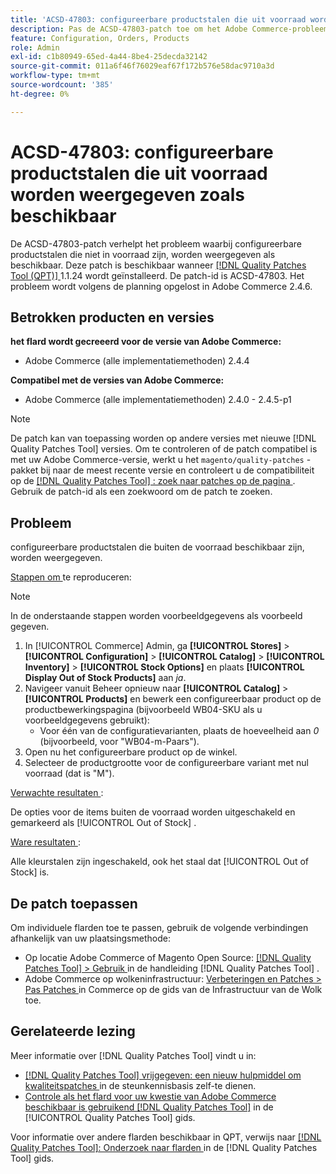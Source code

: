 ```yaml
---
title: 'ACSD-47803: configureerbare productstalen die uit voorraad worden weergegeven zoals beschikbaar'
description: Pas de ACSD-47803-patch toe om het Adobe Commerce-probleem op te lossen wanneer stalen van producten die uit voorraad kunnen worden geconfigureerd, worden weergegeven als beschikbaar.
feature: Configuration, Orders, Products
role: Admin
exl-id: c1b80949-65ed-4a44-8be4-25decda32142
source-git-commit: 011a6f46f76029eaf67f172b576e58dac9710a3d
workflow-type: tm+mt
source-wordcount: '385'
ht-degree: 0%

---
```


# ACSD-47803: configureerbare productstalen die uit voorraad worden weergegeven zoals beschikbaar

De ACSD-47803-patch verhelpt het probleem waarbij configureerbare productstalen die niet in voorraad zijn, worden weergegeven als beschikbaar. Deze patch is beschikbaar wanneer [[!DNL Quality Patches Tool (QPT)] ](https://experienceleague.adobe.com/en/docs/commerce-operations/tools/quality-patches-tool/quality-patches-tool-to-self-serve-quality-patches) 1.1.24 wordt geïnstalleerd. De patch-id is ACSD-47803. Het probleem wordt volgens de planning opgelost in Adobe Commerce 2.4.6.

## Betrokken producten en versies

**het flard wordt gecreeerd voor de versie van Adobe Commerce:**

* Adobe Commerce (alle implementatiemethoden) 2.4.4

**Compatibel met de versies van Adobe Commerce:**

* Adobe Commerce (alle implementatiemethoden) 2.4.0 - 2.4.5-p1

>[!NOTE]
>
>De patch kan van toepassing worden op andere versies met nieuwe [!DNL Quality Patches Tool] versies. Om te controleren of de patch compatibel is met uw Adobe Commerce-versie, werkt u het `magento/quality-patches` -pakket bij naar de meest recente versie en controleert u de compatibiliteit op de [[!DNL Quality Patches Tool] : zoek naar patches op de pagina ](https://experienceleague.adobe.com/tools/commerce-quality-patches/index.html) . Gebruik de patch-id als een zoekwoord om de patch te zoeken.

## Probleem

configureerbare productstalen die buiten de voorraad beschikbaar zijn, worden weergegeven.

<u> Stappen om </u> te reproduceren:

>[!NOTE]
>
>In de onderstaande stappen worden voorbeeldgegevens als voorbeeld gegeven.

1. In [!UICONTROL Commerce] Admin, ga **[!UICONTROL Stores]** > **[!UICONTROL Configuration]** > **[!UICONTROL Catalog]** > **[!UICONTROL Inventory]** > **[!UICONTROL Stock Options]** en plaats **[!UICONTROL Display Out of Stock Products]** aan *ja*.
1. Navigeer vanuit Beheer opnieuw naar **[!UICONTROL Catalog]** > **[!UICONTROL Products]** en bewerk een configureerbaar product op de productbewerkingspagina (bijvoorbeeld WB04-SKU als u voorbeeldgegevens gebruikt):
   * Voor één van de configuratievarianten, plaats de hoeveelheid aan *0* (bijvoorbeeld, voor &quot;WB04-m-Paars&quot;).
1. Open nu het configureerbare product op de winkel.
1. Selecteer de productgrootte voor de configureerbare variant met nul voorraad (dat is &quot;M&quot;).

<u> Verwachte resultaten </u>:

De opties voor de items buiten de voorraad worden uitgeschakeld en gemarkeerd als [!UICONTROL Out of Stock] .

<u> Ware resultaten </u>:

Alle kleurstalen zijn ingeschakeld, ook het staal dat [!UICONTROL Out of Stock] is.

## De patch toepassen

Om individuele flarden toe te passen, gebruik de volgende verbindingen afhankelijk van uw plaatsingsmethode:

* Op locatie Adobe Commerce of Magento Open Source: [[!DNL Quality Patches Tool] > Gebruik ](/help/tools/quality-patches-tool/usage.md) in de handleiding [!DNL Quality Patches Tool] .
* Adobe Commerce op wolkeninfrastructuur: [ Verbeteringen en Patches > Pas Patches ](https://experienceleague.adobe.com/docs/commerce-cloud-service/user-guide/develop/upgrade/apply-patches.html) in Commerce op de gids van de Infrastructuur van de Wolk toe.

## Gerelateerde lezing

Meer informatie over [!DNL Quality Patches Tool] vindt u in:

* [[!DNL Quality Patches Tool]  vrijgegeven: een nieuw hulpmiddel om kwaliteitspatches ](https://experienceleague.adobe.com/en/docs/commerce-operations/tools/quality-patches-tool/quality-patches-tool-to-self-serve-quality-patches) in de steunkennisbasis zelf-te dienen.
* [ Controle als het flard voor uw kwestie van Adobe Commerce beschikbaar is gebruikend  [!DNL Quality Patches Tool]](/help/tools/quality-patches-tool/patches-available-in-qpt/check-patch-for-magento-issue-with-magento-quality-patches.md) in de [!UICONTROL Quality Patches Tool] gids.


Voor informatie over andere flarden beschikbaar in QPT, verwijs naar [[!DNL Quality Patches Tool]: Onderzoek naar flarden ](https://experienceleague.adobe.com/tools/commerce-quality-patches/index.html) in de [!DNL Quality Patches Tool] gids.
